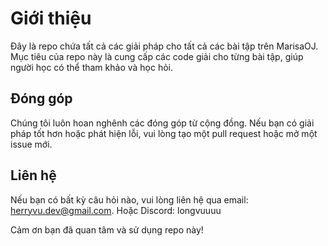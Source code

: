 # Giới thiệu

Đây là repo chứa tất cả các giải pháp cho tất cả các bài tập trên MarisaOJ. Mục tiêu của repo này là cung cấp các code giải cho từng bài tập, giúp người học có thể tham khảo và học hỏi.

## Đóng góp

Chúng tôi luôn hoan nghênh các đóng góp từ cộng đồng. Nếu bạn có giải pháp tốt hơn hoặc phát hiện lỗi, vui lòng tạo một pull request hoặc mở một issue mới.


## Liên hệ

Nếu bạn có bất kỳ câu hỏi nào, vui lòng liên hệ qua email: [herryvu.dev@gmail.com](mailto:herryvu.dev@gmail.com). Hoặc Discord: longvuuuu

Cảm ơn bạn đã quan tâm và sử dụng repo này!

